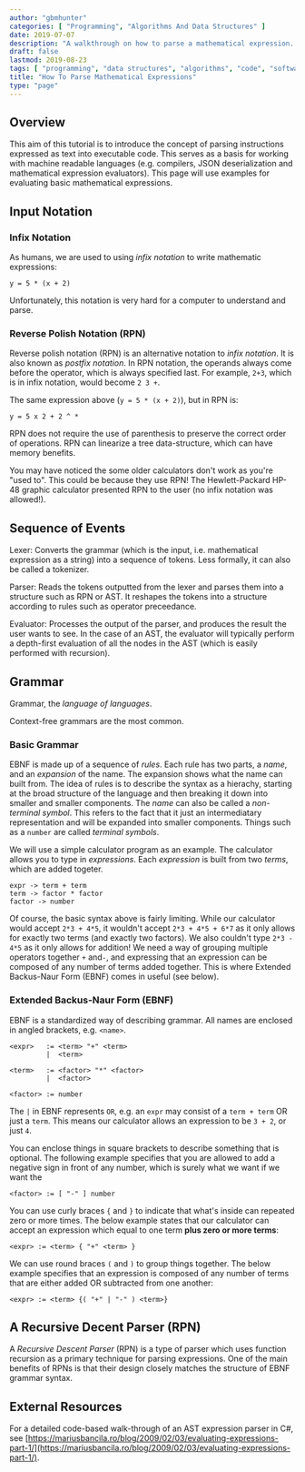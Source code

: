 ```yaml
---
author: "gbmhunter"
categories: [ "Programming", "Algorithms And Data Structures" ]
date: 2019-07-07
description: "A walkthrough on how to parse a mathematical expression. Covers grammar, lexers, parsers, RPN, infix and postfix notation, ASTs and more."
draft: false
lastmod: 2019-08-23
tags: [ "programming", "data structures", "algorithms", "code", "software", "extended Backus-Naur form", "EBNF", "recursive decent parsers", "RPN", "parsers", "grammar", "lexers", "evaluators", "abstract syntax trees", "AST", "infix notation", "postfix notation" ]
title: "How To Parse Mathematical Expressions"
type: "page"
---
```


## Overview

This aim of this tutorial is to introduce the concept of parsing instructions expressed as text into executable code. This serves as a basis for working with machine readable languages (e.g. compilers, JSON deserialization and mathematical expression evaluators). This page will use examples for evaluating basic mathematical expressions.

## Input Notation

### Infix Notation

As humans, we are used to using _infix notation_ to write mathematic expressions:

```text
y = 5 * (x + 2)
```

Unfortunately, this notation is very hard for a computer to understand and parse.

### Reverse Polish Notation (RPN)

Reverse polish notation (RPN) is an alternative notation to _infix notation_. It is also known as _postfix notation_. In RPN notation, the operands always come before the operator, which is always specified last. For example, `2+3`, which is in infix notation, would become `2 3 +`.

The same expression above (`y = 5 * (x + 2)`), but in RPN is:

```text
y = 5 x 2 + 2 ^ *
```

RPN does not require the use of parenthesis to preserve the correct order of operations. RPN can linearize a tree data-structure, which can have memory benefits.

You may have noticed the some older calculators don't work as you're "used to". This could be because they use RPN! The Hewlett-Packard HP-48 graphic calculator presented RPN to the user (no infix notation was allowed!).

## Sequence of Events

Lexer: Converts the grammar (which is the input, i.e. mathematical expression as a string) into a sequence of tokens. Less formally, it can also be called a tokenizer.

Parser: Reads the tokens outputted from the lexer and parses them into a structure such as RPN or AST. It reshapes the tokens into a structure according to rules such as operator preceedance.

Evaluator: Processes the output of the parser, and produces the result the user wants to see. In the case of an AST, the evaluator will typically perform a depth-first evaluation of all the nodes in the AST (which is easily performed with recursion).

## Grammar

Grammar, the _language of languages_.

Context-free grammars are the most common.

### Basic Grammar

EBNF is made up of a sequence of _rules_. Each rule has two parts, a _name_, and an _expansion_ of the name. The expansion shows what the name can built from. The idea of rules is to describe the syntax as a hierachy, starting at the broad structure of the language and then breaking it down into smaller and smaller components. The _name_ can also be called a _non-terminal symbol_. This refers to the fact that it just an intermediatary representation and will be expanded into smaller components. Things such as a `number` are called _terminal symbols_.

We will use a simple calculator program as an example. The calculator allows you to type in _expressions_. Each _expression_ is built from two _terms_, which are added togeter.

```text
expr -> term + term
term -> factor * factor
factor -> number
```

Of course, the basic syntax above is fairly limiting. While our calculator would accept `2*3 + 4*5`, it wouldn't accept `2*3 + 4*5 + 6*7` as it only allows for exactly two terms (and exactly two factors). We also couldn't type `2*3 - 4*5` as it only allows for addition! We need a way of grouping multiple operators together `+` and`-`, and expressing that an expression can be composed of any number of terms added together. This is where Extended Backus-Naur Form (EBNF) comes in useful (see below).

### Extended Backus-Naur Form (EBNF)

EBNF is a standardized way of describing grammar. All names are enclosed in angled brackets, e.g. `<name>`.

```text
<expr>   := <term> "+" <term>
         |  <term>

<term>   := <factor> "*" <factor>
         |  <factor>

<factor> := number
```

The `|` in EBNF represents `OR`, e.g. an `expr` may consist of a `term + term` OR just a `term`. This means our calculator allows an expression to be `3 + 2`, or just `4`.

You can enclose things in square brackets to describe something that is optional. The following example specifies that you are allowed to add a negative sign in front of any number, which is surely what we want if we want the 

```text
<factor> := [ "-" ] number
```

You can use curly braces `{` and `}` to indicate that what's inside can repeated zero or more times. The below example states that our calculator can accept an expression which equal to one term **plus zero or more terms**:

```text
<expr> := <term> { "+" <term> }
```

We can use round braces `(` and `)` to group things together. The below example specifies that an expression is composed of any number of terms that are either added OR subtracted from one another:

```text
<expr> := <term> {( "+" | "-" ) <term>}
```


## A Recursive Decent Parser (RPN)

A _Recursive Descent Parser_ (RPN) is a type of parser which uses function recursion as a primary technique for parsing expressions. One of the main benefits of RPNs is that their design closely matches the structure of EBNF grammar syntax.

## External Resources

For a detailed code-based walk-through of an AST expression parser in C#, see [https://mariusbancila.ro/blog/2009/02/03/evaluating-expressions-part-1/](https://mariusbancila.ro/blog/2009/02/03/evaluating-expressions-part-1/).